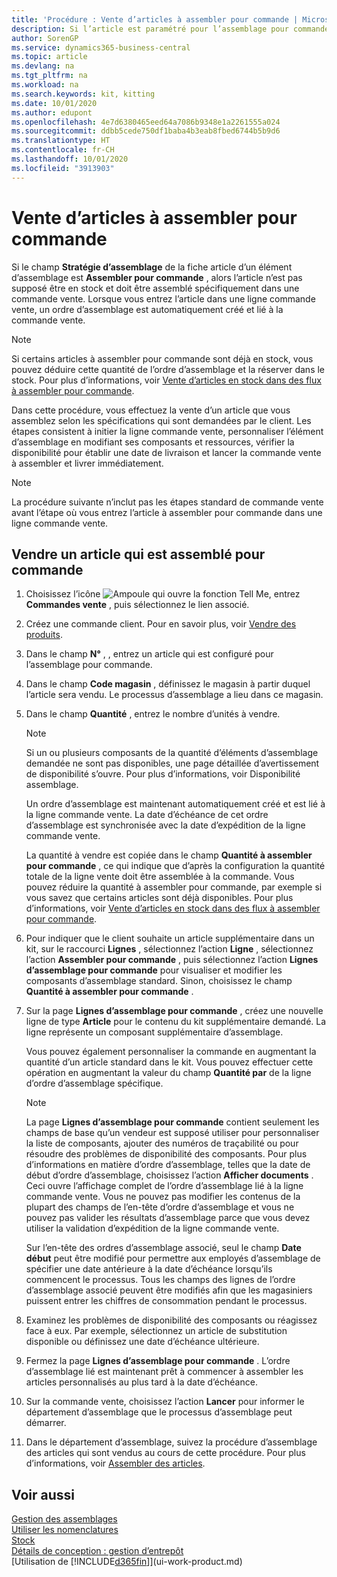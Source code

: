 ```yaml
---
title: 'Procédure : Vente d’articles à assembler pour commande | Microsoft Docs'
description: Si l’article est paramétré pour l’assemblage pour commande, alors l’article ne devrait pas être en stock, et doit être assemblé spécifiquement à une commande vente. Lorsque vous entrez l’article dans une ligne commande vente, un ordre d’assemblage est automatiquement créé et lié à la commande vente.
author: SorenGP
ms.service: dynamics365-business-central
ms.topic: article
ms.devlang: na
ms.tgt_pltfrm: na
ms.workload: na
ms.search.keywords: kit, kitting
ms.date: 10/01/2020
ms.author: edupont
ms.openlocfilehash: 4e7d6380465eed64a7086b9348e1a2261555a024
ms.sourcegitcommit: ddbb5cede750df1baba4b3eab8fbed6744b5b9d6
ms.translationtype: HT
ms.contentlocale: fr-CH
ms.lasthandoff: 10/01/2020
ms.locfileid: "3913903"
---
```

# <a name="sell-items-assembled-to-order"></a>Vente d’articles à assembler pour commande
Si le champ **Stratégie d’assemblage** de la fiche article d’un élément d’assemblage est **Assembler pour commande** , alors l’article n’est pas supposé être en stock et doit être assemblé spécifiquement dans une commande vente. Lorsque vous entrez l’article dans une ligne commande vente, un ordre d’assemblage est automatiquement créé et lié à la commande vente.  

> [!NOTE]  
>  Si certains articles à assembler pour commande sont déjà en stock, vous pouvez déduire cette quantité de l’ordre d’assemblage et la réserver dans le stock. Pour plus d’informations, voir [Vente d’articles en stock dans des flux à assembler pour commande](assembly-how-to-sell-assemble-to-order-items-and-inventory-items-together.md).  

Dans cette procédure, vous effectuez la vente d’un article que vous assemblez selon les spécifications qui sont demandées par le client. Les étapes consistent à initier la ligne commande vente, personnaliser l’élément d’assemblage en modifiant ses composants et ressources, vérifier la disponibilité pour établir une date de livraison et lancer la commande vente à assembler et livrer immédiatement.  

> [!NOTE]  
>  La procédure suivante n’inclut pas les étapes standard de commande vente avant l’étape où vous entrez l’article à assembler pour commande dans une ligne commande vente.  

## <a name="to-sell-an-item-that-is-assembled-to-order"></a>Vendre un article qui est assemblé pour commande  
1.  Choisissez l’icône ![Ampoule qui ouvre la fonction Tell Me](media/ui-search/search_small.png "Dites-moi ce que vous voulez faire"), entrez **Commandes vente** , puis sélectionnez le lien associé.  
2.  Créez une commande client. Pour en savoir plus, voir [Vendre des produits](sales-how-sell-products.md).  
3.  Dans le champ **N°** , , entrez un article qui est configuré pour l’assemblage pour commande.  
4.  Dans le champ **Code magasin** , définissez le magasin à partir duquel l’article sera vendu. Le processus d’assemblage a lieu dans ce magasin.  
5.  Dans le champ **Quantité** , entrez le nombre d’unités à vendre.  

    > [!NOTE]  
    >  Si un ou plusieurs composants de la quantité d’éléments d’assemblage demandée ne sont pas disponibles, une page détaillée d’avertissement de disponibilité s’ouvre. Pour plus d’informations, voir Disponibilité assemblage.  

    Un ordre d’assemblage est maintenant automatiquement créé et est lié à la ligne commande vente. La date d’échéance de cet ordre d’assemblage est synchronisée avec la date d’expédition de la ligne commande vente.  

    La quantité à vendre est copiée dans le champ **Quantité à assembler pour commande** , ce qui indique que d’après la configuration la quantité totale de la ligne vente doit être assemblée à la commande. Vous pouvez réduire la quantité à assembler pour commande, par exemple si vous savez que certains articles sont déjà disponibles. Pour plus d’informations, voir [Vente d’articles en stock dans des flux à assembler pour commande](assembly-how-to-sell-inventory-items-in-assemble-to-order-flows.md).  

6.  Pour indiquer que le client souhaite un article supplémentaire dans un kit, sur le raccourci **Lignes** , sélectionnez l’action **Ligne** , sélectionnez l’action **Assembler pour commande** , puis sélectionnez l’action **Lignes d’assemblage pour commande** pour visualiser et modifier les composants d’assemblage standard. Sinon, choisissez le champ **Quantité à assembler pour commande** .  
7.  Sur la page **Lignes d’assemblage pour commande** , créez une nouvelle ligne de type **Article** pour le contenu du kit supplémentaire demandé. La ligne représente un composant supplémentaire d’assemblage.  

    Vous pouvez également personnaliser la commande en augmentant la quantité d’un article standard dans le kit. Vous pouvez effectuer cette opération en augmentant la valeur du champ **Quantité par** de la ligne d’ordre d’assemblage spécifique.  

    > [!NOTE]  
    >  La page **Lignes d’assemblage pour commande** contient seulement les champs de base qu’un vendeur est supposé utiliser pour personnaliser la liste de composants, ajouter des numéros de traçabilité ou pour résoudre des problèmes de disponibilité des composants. Pour plus d’informations en matière d’ordre d’assemblage, telles que la date de début d’ordre d’assemblage, choisissez l’action **Afficher documents** . Ceci ouvre l’affichage complet de l’ordre d’assemblage lié à la ligne commande vente. Vous ne pouvez pas modifier les contenus de la plupart des champs de l’en-tête d’ordre d’assemblage et vous ne pouvez pas valider les résultats d’assemblage parce que vous devez utiliser la validation d’expédition de la ligne commande vente.  
    >   
    >  Sur l’en-tête des ordres d’assemblage associé, seul le champ **Date début** peut être modifié pour permettre aux employés d’assemblage de spécifier une date antérieure à la date d’échéance lorsqu’ils commencent le processus. Tous les champs des lignes de l’ordre d’assemblage associé peuvent être modifiés afin que les magasiniers puissent entrer les chiffres de consommation pendant le processus.  

8.  Examinez les problèmes de disponibilité des composants ou réagissez face à eux. Par exemple, sélectionnez un article de substitution disponible ou définissez une date d’échéance ultérieure.  
9. Fermez la page **Lignes d’assemblage pour commande** . L’ordre d’assemblage lié est maintenant prêt à commencer à assembler les articles personnalisés au plus tard à la date d’échéance.  
10. Sur la commande vente, choisissez l’action **Lancer** pour informer le département d’assemblage que le processus d’assemblage peut démarrer.  
11. Dans le département d’assemblage, suivez la procédure d’assemblage des articles qui sont vendus au cours de cette procédure. Pour plus d’informations, voir [Assembler des articles](assembly-how-to-assemble-items.md).  

## <a name="see-also"></a>Voir aussi  
[Gestion des assemblages](assembly-assemble-items.md)  
[Utiliser les nomenclatures](inventory-how-work-BOMs.md)  
[Stock](inventory-manage-inventory.md)  
[Détails de conception : gestion d’entrepôt](design-details-warehouse-management.md)  
[Utilisation de [!INCLUDE[d365fin](includes/d365fin_md.md)]](ui-work-product.md)
